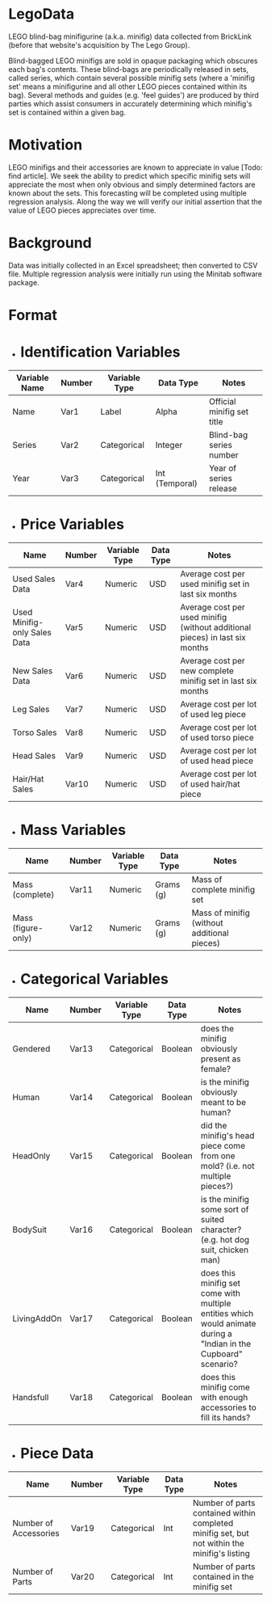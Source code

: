 # LegoData
LEGO blind-bag minifigurine (a.k.a. minifig) data collected from BrickLink (before that website's acquisition by The Lego Group).

Blind-bagged LEGO minifigs are sold in opaque packaging which obscures each bag's contents. These blind-bags are periodically released in sets, called series, which contain several possible minifig sets (where a 'minifig set' means a minifigurine and all other LEGO pieces contained within its bag). Several methods and guides (e.g. 'feel guides') are produced by third parties which assist consumers in accurately determining which minifig's set is contained within a given bag. 

# Motivation
LEGO minifigs and their accessories are known to appreciate in value [Todo: find article]. We seek the ability to predict which specific minifig sets will appreciate the most when only obvious and simply determined factors are known about the sets. This forecasting will be completed using multiple regression analysis. Along the way we will verify our initial assertion that the value of LEGO pieces appreciates over time. 

# Background
 Data was initially collected in an Excel spreadsheet; then converted to CSV file. Multiple regression analysis were initially run using the Minitab software package.

# Format

* # Identification Variables
| Variable Name | Number | Variable Type | Data Type | Notes |
|------------|------|-----------|-------|--------|
| Name | Var1 | Label | Alpha | Official minifig set title |
| Series | Var2 | Categorical | Integer | Blind-bag series number |
| Year | Var3 | Categorical | Int (Temporal) | Year of series release |

* # Price Variables
| Name                         | Number | Variable Type | Data Type | Notes                                                            |
|------------------------------|--------|---------------|-----------|------------------------------------------------------------------|
| Used Sales Data              | Var4   | Numeric       | USD       | Average cost per used minifig set in last six months         |
| Used Minifig-only Sales Data | Var5   | Numeric       | USD       | Average cost per used minifig (without additional pieces) in last six months |
| New Sales Data               | Var6   | Numeric       | USD       | Average cost per new complete minifig set in last six months          |
| Leg Sales                    | Var7   | Numeric       | USD       | Average cost per lot of used leg piece                           |
| Torso Sales                  | Var8   | Numeric       | USD       | Average cost per lot of used torso piece                         |
| Head Sales                   | Var9   | Numeric       | USD       | Average cost per lot of used head piece                          |
| Hair/Hat Sales               | Var10   | Numeric       | USD       | Average cost per lot of used hair/hat piece                      |

* # Mass Variables
| Name               | Number | Variable Type | Data Type | Notes                                    |
|--------------------|--------|---------------|-----------|------------------------------------------|
| Mass (complete)    | Var11  | Numeric       | Grams (g) | Mass of complete minifig set              |
| Mass (figure-only) | Var12  | Numeric       | Grams (g) | Mass of minifig (without additional pieces) |

* # Categorical Variables
| Name        | Number | Variable Type | Data Type | Notes                                                                                                                 |
|-------------|--------|---------------|-----------|-----------------------------------------------------------------------------------------------------------------------|
| Gendered    | Var13  | Categorical   | Boolean   | does the minifig obviously present as female?                                                                          |
| Human       | Var14  | Categorical   | Boolean   | is the minifig obviously meant to be human?                                                                            |
| HeadOnly    | Var15  | Categorical   | Boolean   | did the minifig's head piece come from one mold? (i.e. not multiple pieces?)                                           |
| BodySuit    | Var16  | Categorical   | Boolean   | is the minifig some sort of suited character? (e.g. hot dog suit, chicken man)                                         |
| LivingAddOn | Var17  | Categorical   | Boolean   | does this minifig set come with multiple entities which would animate during a "Indian in the Cupboard" scenario? |
| Handsfull   | Var18  | Categorical   | Boolean   | does this minifig come with enough accessories to fill its hands?                                                  |

* # Piece Data
| Name                  | Number | Variable Type | Data Type | Notes                                                                               |
|-----------------------|--------|---------------|-----------|-------------------------------------------------------------------------------------|
| Number of Accessories | Var19  | Categorical   | Int       | Number of parts contained within completed minifig set, but not within the minifig's listing |
| Number of Parts       | Var20 | Categorical   | Int       | Number of parts contained in the minifig set                                         |

